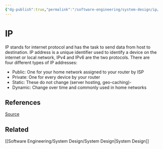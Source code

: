 ```yaml
---
{"dg-publish":true,"permalink":"/software-engineering/system-design/ip/","tags":["code/system_design"],"created":"2023-09-08T06:17:58.263-05:00","updated":"2023-09-08T06:28:07.030-05:00"}
---
```


# IP
IP stands for internet protocol and has the task to send data from host to destination. IP address is a unique identifier used to identify a device on the internet or local network, IPv4 and IPv6 are the two protocols. There are four different types of IP addresses:

- Public: One for your home network assigned to your router by ISP
- Private: One for every device by your router
- Static: These do not change (server hosting, geo-caching)-
- Dynamic: Change over time and commonly used in home networks
## References
[Source](https://github.com/karanpratapsingh/system-design#ip)
## Related
[[Software Engineering/System Design/System Design\|System Design]]
